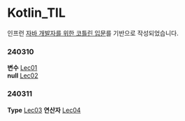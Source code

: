 # Kotlin_TIL
인프런 [자바 개발자를 위한 코틀린 입문](https://inf.run/r9oU)를 기반으로 작성되었습니다.
### 240310
**변수** [Lec01](C:\Users\Hyeri\Desktop\Kotlin\Kotlin_TIL\src\main\kotlin\Lec01) <br/>
**null** [Lec02](src/main/kotlin/Lec02/null.md)
### 240311
**Type** [Lec03](src/main/kotlin/Lec03/Type.md)
**연산자** [Lec04](src/main/kotlin/Lec04/연산자.md)
